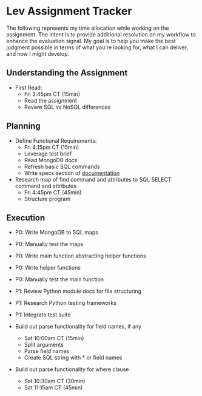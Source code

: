 # Lev Assignment Tracker
The following represents my time allocation while working on the assignment. The intent is to provide additional resolution on my workflow to enhance the evaluation signal. My goal is to help you make the best judgment possible in terms of what you're looking for, what I can deliver, and how I might develop.

## Understanding the Assignment
- First Read:
  - Fri 3:45pm CT (15min)
  - Read the assignment
  - Review SQL vs NoSQL differences

## Planning
- Define Functional Requirements:
  - Fri 4:15pm CT (15min)
  - Leverage test brief
  - Read MongoDB docs
  - Refresh basic SQL commands
  - Write specs section of [documentation](./documentation.md)
- Research map of find command and attributes to SQL SELECT command and attributes
  - Fri 4:45pm CT (45min)
  - Structure program

## Execution
- P0: Write MongoDB to SQL maps
- P0: Manually test the maps
- P0: Write main function abstracting helper functions
- P0: Write helper functions
- P0: Manually test the main function
- P1: Review Python module docs for file structuring
- P1: Research Python testing frameworks
- P1: Integrate test suite

- Build out parse functionality for field names, if any
  - Sat 10:00am CT (15min)
  - Split arguments
  - Parse field names
  - Create SQL string with * or field names
- Build out parse functionality for where clause
  - Sat 10:30am CT (30min)
  - Sat 11:15am CT (45min)
